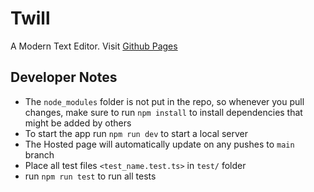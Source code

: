 # Twill

A Modern Text Editor. Visit [Github Pages](https://softwaredevgroup11.github.io/Twill/)

## Developer Notes

- The `node_modules` folder is not put in the repo, so whenever you pull changes, make sure to run `npm install` to install dependencies that might be added by others
- To start the app run `npm run dev` to start a local server
- The Hosted page will automatically update on any pushes to `main` branch
- Place all test files `<test_name.test.ts>` in `test/` folder
- run `npm run test` to run all tests
